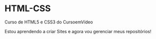 # HTML-CSS
 Curso de HTML5 e CSS3 do CursoemVídeo

 Estou aprendendo a criar Sites e agora vou gerenciar meus repositórios!

